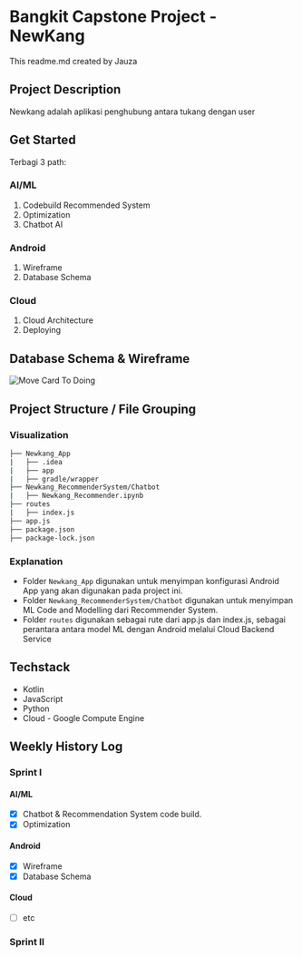 # Bangkit Capstone Project - NewKang
This readme.md created by Jauza

## Project Description
Newkang adalah aplikasi penghubung antara tukang dengan user

## Get Started
Terbagi 3 path:
### AI/ML
1. Codebuild Recommended System
2. Optimization
3. Chatbot AI
### Android
1. Wireframe
2. Database Schema
### Cloud
1. Cloud Architecture
2. Deploying

## Database Schema & Wireframe
![Move Card To Doing](./guideline/ERD.png)

## Project Structure / File Grouping
### Visualization
```bash
├── Newkang_App
|   ├── .idea
|   ├── app
|   ├── gradle/wrapper
├── Newkang_RecommenderSystem/Chatbot
|   ├── Newkang_Recommender.ipynb
├── routes
|   ├── index.js
├── app.js
├── package.json
├── package-lock.json
```
### Explanation
- Folder `Newkang_App` digunakan untuk menyimpan konfigurasi Android App yang akan digunakan pada project ini.
- Folder `Newkang_RecommenderSystem/Chatbot` digunakan untuk menyimpan ML Code and Modelling dari Recommender System. 
- Folder `routes` digunakan sebagai rute dari app.js dan index.js, sebagai perantara antara model ML dengan Android melalui Cloud Backend Service

## Techstack
- Kotlin
- JavaScript
- Python
- Cloud - Google Compute Engine

## Weekly History Log
### Sprint I
#### AI/ML
- [x] Chatbot & Recommendation System code build.
- [x] Optimization
#### Android
- [x] Wireframe
- [x] Database Schema
#### Cloud
- [ ] etc
### Sprint II
